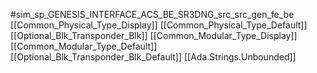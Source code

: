 #sim_sp_GENESIS_INTERFACE_ACS_BE_SR3DNG_src_src_gen_fe_be
[[Common_Physical_Type_Display]]
[[Common_Physical_Type_Default]]
[[Optional_Blk_Transponder_Blk]]
[[Common_Modular_Type_Display]]
[[Common_Modular_Type_Default]]
[[Optional_Blk_Transponder_Blk_Default]]
[[Ada.Strings.Unbounded]]
